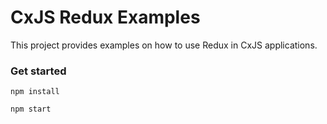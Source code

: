 # CxJS Redux Examples

This project provides examples on how to use Redux in CxJS applications.

### Get started

```
npm install

npm start
```